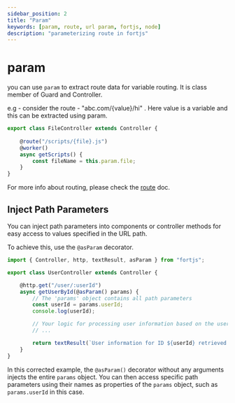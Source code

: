 ```yaml
---
sidebar_position: 2
title: "Param"
keywords: [param, route, url param, fortjs, node]
description: "parameterizing route in fortjs"
---
```


# param

you can use `param` to extract route data for variable routing. It is class member of Guard and Controller. 

e.g - consider the route - "abc.com/{value}/hi" . Here value is a variable and this can be extracted using param. 

```javascript
export class FileController extends Controller {
   
    @route("/scripts/{file}.js")
    @worker()
    async getScripts() {
        const fileName = this.param.file;
    }
}
```

For more info about routing, please check the [route](/docs/route.md) doc.

## Inject Path Parameters

You can inject path parameters into components or controller methods for easy access to values specified in the URL path.

To achieve this, use the `@asParam` decorator.

```javascript
import { Controller, http, textResult, asParam } from "fortjs";

export class UserController extends Controller {

    @http.get("/user/:userId")
    async getUserById(@asParam() params) {
        // The 'params' object contains all path parameters
        const userId = params.userId;
        console.log(userId);

        // Your logic for processing user information based on the user ID
        // ...

        return textResult(`User information for ID ${userId} retrieved successfully`);
    }
}
```

In this corrected example, the `@asParam()` decorator without any arguments injects the entire `params` object. You can then access specific path parameters using their names as properties of the `params` object, such as `params.userId` in this case.